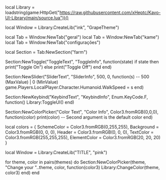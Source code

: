 local Library = loadstring(game:HttpGet("https://raw.githubusercontent.com/xHeptc/Kavo-UI-Library/main/source.lua"))()


local Window = Library.CreateLib("ink", "GrapeTheme")

local Tab = Window:NewTab("geral")
local Tab = Window:NewTab("kame")
local Tab = Window:NewTab("configurações")

local Section = Tab:NewSection("farm")

Section:NewToggle("ToggleText", "ToggleInfo", function(state)
    if state then
        print("Toggle On")
    else
        print("Toggle Off")
    end
end)

Section:NewSlider("SliderText", "SliderInfo", 500, 0, function(s) -- 500 (MaxValue) | 0 (MinValue)
    game.Players.LocalPlayer.Character.Humanoid.WalkSpeed = s
end)


Section:NewKeybind("KeybindText", "KeybindInfo", Enum.KeyCode.F, function()
	Library:ToggleUI()
end)

Section:NewColorPicker("Color Text", "Color Info", Color3.fromRGB(0,0,0), function(color)
    print(color)
    -- Second argument is the default color
end)

local colors = {
    SchemeColor = Color3.fromRGB(0,255,255),
    Background = Color3.fromRGB(0, 0, 0),
    Header = Color3.fromRGB(0, 0, 0),
    TextColor = Color3.fromRGB(255,255,255),
    ElementColor = Color3.fromRGB(20, 20, 20)
}

local Window = Library.CreateLib("TITLE", "pink")

for theme, color in pairs(themes) do
    Section:NewColorPicker(theme, "Change your "..theme, color, function(color3)
        Library:ChangeColor(theme, color3)
    end)
end

